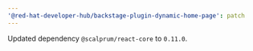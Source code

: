 ```yaml
---
'@red-hat-developer-hub/backstage-plugin-dynamic-home-page': patch
---
```


Updated dependency `@scalprum/react-core` to `0.11.0`.
